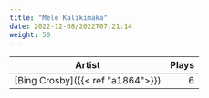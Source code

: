 ```yaml
---
title: "Mele Kalikimaka"
date: 2022-12-08/2022T07:21:14
weight: 50
---
```




 Artist | Plays 
----- | -----:
[Bing Crosby]({{< ref "a1864">}}) | 6
